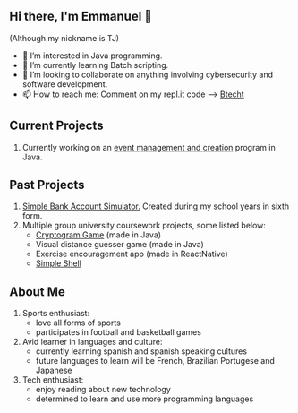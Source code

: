 ## Hi there, I'm Emmanuel 👋
(Although my nickname is TJ)

- 👀 I’m interested in Java programming.
- 🌱 I’m currently learning Batch scripting.
- 💞️ I’m looking to collaborate on anything involving cybersecurity and software development.
- 📫 How to reach me: Comment on my repl.it code --> [Btecht](repl.it/@btecht)

## Current Projects
1. Currently working on an [event management and creation](https://github.com/b0techt/Event-Creation-Management) program in Java.

## Past Projects
1. [Simple Bank Account Simulator.](https://github.com/b0techt/casualVJB) Created during my school years in sixth form.
2. Multiple group university coursework projects, some listed below:
   * [Cryptogram Game](https://github.com/b0techt/Cryptograms-Game) (made in Java)
   * Visual distance guesser game (made in Java)
   * Exercise encouragement app (made in ReactNative)
   * [Simple Shell](https://github.com/b0techt/Simple-Shell)

## About Me
1. Sports enthusiast:
    * love all forms of sports
    * participates in football and basketball games
2. Avid learner in languages and culture:
    * currently learning spanish and spanish speaking cultures
    * future languages to learn will be French, Brazilian Portugese and Japanese
3. Tech enthusiast:
    * enjoy reading about new technology
    * determined to learn and use more programming languages 
